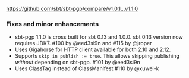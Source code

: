 https://github.com/sbt/sbt-pgp/compare/v1.0.1...v1.1.0

### Fixes and minor enhancements

- sbt-pgp 1.1.0 is cross built for sbt 0.13 and 1.0.0. sbt 0.13 version now requires JDK7. #100 by @eed3si9n and #115 by @jroper
- Uses Gigahorse for HTTP client available for both 2.10 and 2.12.
- Supports `skip in publish := true`. This allows skipping publishing _without_ depending on sbt-pgp. #101 by @eed3si9n
- Uses ClassTag instead of ClassManifest #110 by @xuwei-k
